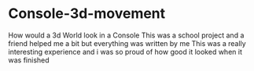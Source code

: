 # Console-3d-movement
How would a 3d World look in a Console
This was a school project and a friend helped me a bit but everything was written by me
This was a really interesting experience and i was so proud of how good it looked when it was finished
